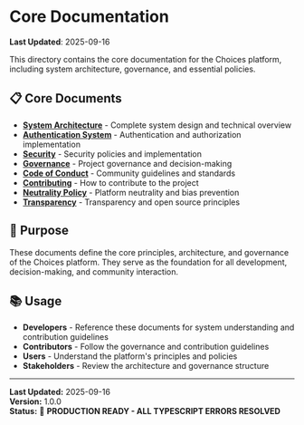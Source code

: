 # Core Documentation

**Last Updated**: 2025-09-16

This directory contains the core documentation for the Choices platform, including system architecture, governance, and essential policies.

## 📋 Core Documents

- **[System Architecture](SYSTEM_ARCHITECTURE_OVERVIEW.md)** - Complete system design and technical overview
- **[Authentication System](AUTHENTICATION_SYSTEM.md)** - Authentication and authorization implementation
- **[Security](SECURITY.md)** - Security policies and implementation
- **[Governance](GOVERNANCE.md)** - Project governance and decision-making
- **[Code of Conduct](CODE_OF_CONDUCT.md)** - Community guidelines and standards
- **[Contributing](CONTRIBUTING.md)** - How to contribute to the project
- **[Neutrality Policy](NEUTRALITY_POLICY.md)** - Platform neutrality and bias prevention
- **[Transparency](TRANSPARENCY.md)** - Transparency and open source principles

## 🎯 Purpose

These documents define the core principles, architecture, and governance of the Choices platform. They serve as the foundation for all development, decision-making, and community interaction.

## 📚 Usage

- **Developers** - Reference these documents for system understanding and contribution guidelines
- **Contributors** - Follow the governance and contribution guidelines
- **Users** - Understand the platform's principles and policies
- **Stakeholders** - Review the architecture and governance structure

---

**Last Updated:** 2025-09-16  
**Version:** 1.0.0  
**Status:** 🎉 **PRODUCTION READY - ALL TYPESCRIPT ERRORS RESOLVED**


